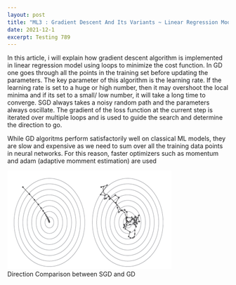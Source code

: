 ```yaml
---
layout: post
title: "ML3 : Gradient Descent And Its Variants ~ Linear Regression Model"
date: 2021-12-1
excerpt: Testing 789
---
```


In this article, i will explain how gradient descent algorithm is implemented in linear regression model using loops to minimize the cost function. In GD one goes through all the points in the training set before updating the parameters. The key parameter of this algorithm is the learning rate. If the learning rate is set to a huge or high number, then it may overshoot the local minima and if its set to a small/ low number, it will take a long time to converge.   SGD always takes a noisy random path and the parameters always oscillate. The gradient of the loss function at the current step is iterated over multiple loops and is used to guide the search and determine the direction to go.

While GD algoritms perform satisfactorily well on classical ML models, they are slow and expensive as we need to sum over all the training data points in neural networks. For this reason, faster optimizers such as momentum and adam (adaptive momment estimation) are used

<img src="/images/AI-General/gradient_descent_1.jpg" class="inline"/><br>
Direction Comparison between SGD and GD
